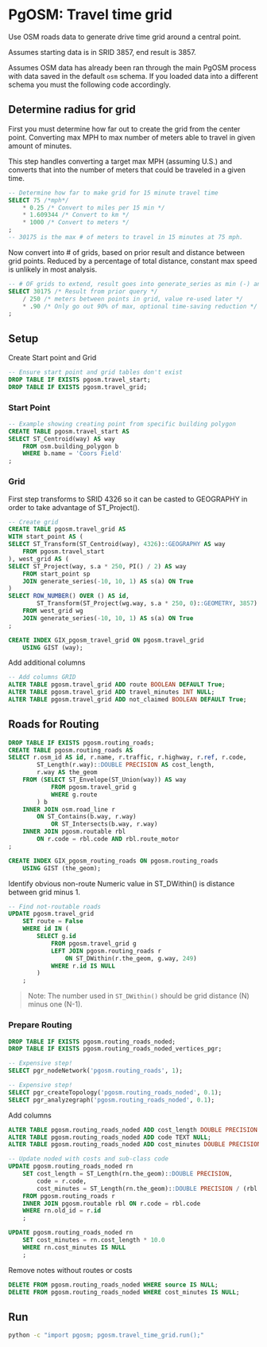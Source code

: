 # PgOSM:  Travel time grid

Use OSM roads data to generate drive time grid around a central point.

Assumes starting data is in SRID 3857, end result is 3857.

Assumes OSM data has already been ran
through the main PgOSM process with data saved in the default
`osm` schema.  If you loaded data into a different schema you 
must the following code accordingly.

## Determine radius for grid

First you must determine how far out to create the grid from
the center point.   Converting max MPH to max number of meters able to travel in given amount of minutes.

This step handles converting a target max MPH (assuming U.S.)
and converts that into the number of meters that could be traveled
in a given time.

```sql
-- Determine how far to make grid for 15 minute travel time
SELECT 75 /*mph*/ 
    * 0.25 /* Convert to miles per 15 min */
    * 1.609344 /* Convert to km */
    * 1000 /* Convert to meters */
;
-- 30175 is the max # of meters to travel in 15 minutes at 75 mph.
```

Now convert into # of grids, based on prior result and distance between grid points.  Reduced by a percentage of total distance, constant max speed is unlikely in most analysis.

```sql
-- # OF grids to extend, result goes into generate_series as min (-) and max (+)
SELECT 30175 /* Result from prior query */
    / 250 /* meters between points in grid, value re-used later */
    * .90 /* Only go out 90% of max, optional time-saving reduction */
;
```

## Setup


Create Start point and Grid

```sql
-- Ensure start point and grid tables don't exist
DROP TABLE IF EXISTS pgosm.travel_start;
DROP TABLE IF EXISTS pgosm.travel_grid;
```

### Start Point

```sql
-- Example showing creating point from specific building polygon
CREATE TABLE pgosm.travel_start AS
SELECT ST_Centroid(way) AS way
    FROM osm.building_polygon b
    WHERE b.name = 'Coors Field'
;
```


### Grid

First step transforms to SRID 4326 so it can be casted to GEOGRAPHY in order to take advantage of ST_Project().

```sql
-- Create grid
CREATE TABLE pgosm.travel_grid AS
WITH start_point AS (
SELECT ST_Transform(ST_Centroid(way), 4326)::GEOGRAPHY AS way
    FROM pgosm.travel_start
), west_grid AS (
SELECT ST_Project(way, s.a * 250, PI() / 2) AS way
    FROM start_point sp 
    JOIN generate_series(-10, 10, 1) AS s(a) ON True
)
SELECT ROW_NUMBER() OVER () AS id,
        ST_Transform(ST_Project(wg.way, s.a * 250, 0)::GEOMETRY, 3857) AS way
    FROM west_grid wg
    JOIN generate_series(-10, 10, 1) AS s(a) ON True
;

CREATE INDEX GIX_pgosm_travel_grid ON pgosm.travel_grid
    USING GIST (way);
```


Add additional columns

```sql
-- Add columns GRID
ALTER TABLE pgosm.travel_grid ADD route BOOLEAN DEFAULT True;
ALTER TABLE pgosm.travel_grid ADD travel_minutes INT NULL;
ALTER TABLE pgosm.travel_grid ADD not_claimed BOOLEAN DEFAULT True;
```


## Roads for Routing

```sql
DROP TABLE IF EXISTS pgosm.routing_roads;
CREATE TABLE pgosm.routing_roads AS
SELECT r.osm_id AS id, r.name, r.traffic, r.highway, r.ref, r.code,
        ST_Length(r.way)::DOUBLE PRECISION AS cost_length,
        r.way AS the_geom
    FROM (SELECT ST_Envelope(ST_Union(way)) AS way
            FROM pgosm.travel_grid g
            WHERE g.route
        ) b
    INNER JOIN osm.road_line r 
        ON ST_Contains(b.way, r.way) 
            OR ST_Intersects(b.way, r.way)
    INNER JOIN pgosm.routable rbl 
        ON r.code = rbl.code AND rbl.route_motor
;

CREATE INDEX GIX_pgosm_routing_roads ON pgosm.routing_roads
    USING GIST (the_geom);
```


Identify obvious non-route
Numeric value in ST_DWithin() is distance between grid minus 1.

```sql
-- Find not-routable roads
UPDATE pgosm.travel_grid
    SET route = False 
    WHERE id IN (
        SELECT g.id
            FROM pgosm.travel_grid g
            LEFT JOIN pgosm.routing_roads r 
                ON ST_DWithin(r.the_geom, g.way, 249) 
            WHERE r.id IS NULL
        )
    ;
```

> Note:  The number used in `ST_DWithin()` should be grid distance (N) minus one (N-1).

### Prepare Routing

```sql
DROP TABLE IF EXISTS pgosm.routing_roads_noded;
DROP TABLE IF EXISTS pgosm.routing_roads_noded_vertices_pgr;
```

```sql
-- Expensive step!
SELECT pgr_nodeNetwork('pgosm.routing_roads', 1);

-- Expensive step!
SELECT pgr_createTopology('pgosm.routing_roads_noded', 0.1);
SELECT pgr_analyzegraph('pgosm.routing_roads_noded', 0.1);
```

Add columns

```sql
ALTER TABLE pgosm.routing_roads_noded ADD cost_length DOUBLE PRECISION NULL;
ALTER TABLE pgosm.routing_roads_noded ADD code TEXT NULL;
ALTER TABLE pgosm.routing_roads_noded ADD cost_minutes DOUBLE PRECISION NULL;

-- Update noded with costs and sub-class code
UPDATE pgosm.routing_roads_noded rn
    SET cost_length = ST_Length(rn.the_geom)::DOUBLE PRECISION,
        code = r.code,
        cost_minutes = ST_Length(rn.the_geom)::DOUBLE PRECISION / (rbl.max_speed / 60 * 1.609344 * 1000)
    FROM pgosm.routing_roads r
    INNER JOIN pgosm.routable rbl ON r.code = rbl.code
    WHERE rn.old_id = r.id
    ;

UPDATE pgosm.routing_roads_noded rn
    SET cost_minutes = rn.cost_length * 10.0
    WHERE rn.cost_minutes IS NULL
    ;
```

Remove notes without routes or costs


```sql
DELETE FROM pgosm.routing_roads_noded WHERE source IS NULL;
DELETE FROM pgosm.routing_roads_noded WHERE cost_minutes IS NULL;
```




## Run



```bash
python -c "import pgosm; pgosm.travel_time_grid.run();" 
```

